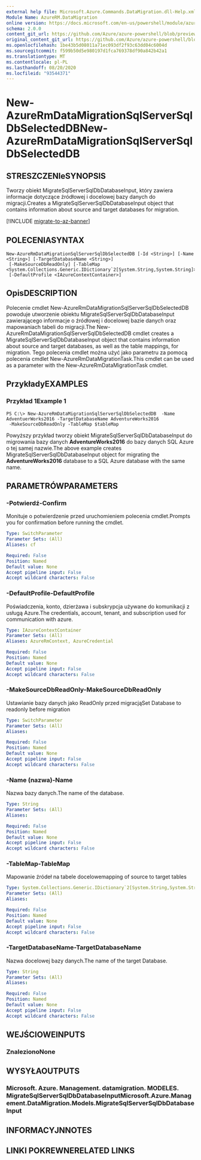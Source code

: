 ```yaml
---
external help file: Microsoft.Azure.Commands.DataMigration.dll-Help.xml
Module Name: AzureRM.DataMigration
online version: https://docs.microsoft.com/en-us/powershell/module/azurerm.datamigration/new-azurermdatamigrationsqlserversqldbselecteddb
schema: 2.0.0
content_git_url: https://github.com/Azure/azure-powershell/blob/preview/src/ResourceManager/DataMigration/Commands.DataMigration/help/New-AzureRmDataMigrationSqlServerSqlDbSelectedDB.md
original_content_git_url: https://github.com/Azure/azure-powershell/blob/preview/src/ResourceManager/DataMigration/Commands.DataMigration/help/New-AzureRmDataMigrationSqlServerSqlDbSelectedDB.md
ms.openlocfilehash: 1be43b5d08011a71ec093df2f93c63dd04c6004d
ms.sourcegitcommit: f599b50d5e980197d1fca769378df90a842b42a1
ms.translationtype: MT
ms.contentlocale: pl-PL
ms.lasthandoff: 08/20/2020
ms.locfileid: "93544371"
---
```

# <span data-ttu-id="2c672-101">New-AzureRmDataMigrationSqlServerSqlDbSelectedDB</span><span class="sxs-lookup"><span data-stu-id="2c672-101">New-AzureRmDataMigrationSqlServerSqlDbSelectedDB</span></span>

## <span data-ttu-id="2c672-102">STRESZCZENIe</span><span class="sxs-lookup"><span data-stu-id="2c672-102">SYNOPSIS</span></span>
<span data-ttu-id="2c672-103">Tworzy obiekt MigrateSqlServerSqlDbDatabaseInput, który zawiera informacje dotyczące źródłowej i docelowej bazy danych do migracji.</span><span class="sxs-lookup"><span data-stu-id="2c672-103">Creates a MigrateSqlServerSqlDbDatabaseInput object that contains information about source and target databases for migration.</span></span>

[!INCLUDE [migrate-to-az-banner](../../includes/migrate-to-az-banner.md)]

## <span data-ttu-id="2c672-104">POLECENIA</span><span class="sxs-lookup"><span data-stu-id="2c672-104">SYNTAX</span></span>

```
New-AzureRmDataMigrationSqlServerSqlDbSelectedDB [-Id <String>] [-Name <String>] [-TargetDatabaseName <String>]
 [-MakeSourceDbReadOnly] [-TableMap <System.Collections.Generic.IDictionary`2[System.String,System.String]>]
 [-DefaultProfile <IAzureContextContainer>]
```

## <span data-ttu-id="2c672-105">Opis</span><span class="sxs-lookup"><span data-stu-id="2c672-105">DESCRIPTION</span></span>
<span data-ttu-id="2c672-106">Polecenie cmdlet New-AzureRmDataMigrationSqlServerSqlDbSelectedDB powoduje utworzenie obiektu MigrateSqlServerSqlDbDatabaseInput zawierającego informacje o źródłowej i docelowej bazie danych oraz mapowaniach tabeli do migracji.</span><span class="sxs-lookup"><span data-stu-id="2c672-106">The New-AzureRmDataMigrationSqlServerSqlDbSelectedDB cmdlet creates a MigrateSqlServerSqlDbDatabaseInput object that contains information about source and target databases, as well as the table mappings, for migration.</span></span> <span data-ttu-id="2c672-107">Tego polecenia cmdlet można użyć jako parametru za pomocą polecenia cmdlet New-AzureRmDataMigrationTask.</span><span class="sxs-lookup"><span data-stu-id="2c672-107">This cmdlet can be used as a parameter with the New-AzureRmDataMigrationTask cmdlet.</span></span>

## <span data-ttu-id="2c672-108">Przykłady</span><span class="sxs-lookup"><span data-stu-id="2c672-108">EXAMPLES</span></span>

### <span data-ttu-id="2c672-109">Przykład 1</span><span class="sxs-lookup"><span data-stu-id="2c672-109">Example 1</span></span>
```
PS C:\> New-AzureRmDataMigrationSqlServerSqlDbSelectedDB  -Name AdventuerWorks2016 -TargetDatabaseName AdventureWorks2016
 -MakeSourceDbReadOnly -TableMap $tableMap
```

<span data-ttu-id="2c672-110">Powyższy przykład tworzy obiekt MigrateSqlServerSqlDbDatabaseInput do migrowania bazy danych **AdventureWorks2016** do bazy danych SQL Azure o tej samej nazwie.</span><span class="sxs-lookup"><span data-stu-id="2c672-110">The above example creates MigrateSqlServerSqlDbDatabaseInput object for migrating the **AdventureWorks2016** database to a SQL Azure database with the same name.</span></span>

## <span data-ttu-id="2c672-111">PARAMETRÓW</span><span class="sxs-lookup"><span data-stu-id="2c672-111">PARAMETERS</span></span>

### <span data-ttu-id="2c672-112">-Potwierdź</span><span class="sxs-lookup"><span data-stu-id="2c672-112">-Confirm</span></span>
<span data-ttu-id="2c672-113">Monituje o potwierdzenie przed uruchomieniem polecenia cmdlet.</span><span class="sxs-lookup"><span data-stu-id="2c672-113">Prompts you for confirmation before running the cmdlet.</span></span>

```yaml
Type: SwitchParameter
Parameter Sets: (All)
Aliases: cf

Required: False
Position: Named
Default value: None
Accept pipeline input: False
Accept wildcard characters: False
```

### <span data-ttu-id="2c672-114">-DefaultProfile</span><span class="sxs-lookup"><span data-stu-id="2c672-114">-DefaultProfile</span></span>
<span data-ttu-id="2c672-115">Poświadczenia, konto, dzierżawa i subskrypcja używane do komunikacji z usługą Azure.</span><span class="sxs-lookup"><span data-stu-id="2c672-115">The credentials, account, tenant, and subscription used for communication with azure.</span></span>

```yaml
Type: IAzureContextContainer
Parameter Sets: (All)
Aliases: AzureRmContext, AzureCredential

Required: False
Position: Named
Default value: None
Accept pipeline input: False
Accept wildcard characters: False
```

### <span data-ttu-id="2c672-116">-MakeSourceDbReadOnly</span><span class="sxs-lookup"><span data-stu-id="2c672-116">-MakeSourceDbReadOnly</span></span>
<span data-ttu-id="2c672-117">Ustawianie bazy danych jako ReadOnly przed migracją</span><span class="sxs-lookup"><span data-stu-id="2c672-117">Set Database to readonly before migration</span></span>

```yaml
Type: SwitchParameter
Parameter Sets: (All)
Aliases: 

Required: False
Position: Named
Default value: None
Accept pipeline input: False
Accept wildcard characters: False
```

### <span data-ttu-id="2c672-118">-Name (nazwa)</span><span class="sxs-lookup"><span data-stu-id="2c672-118">-Name</span></span>
<span data-ttu-id="2c672-119">Nazwa bazy danych.</span><span class="sxs-lookup"><span data-stu-id="2c672-119">The name of the database.</span></span>

```yaml
Type: String
Parameter Sets: (All)
Aliases: 

Required: False
Position: Named
Default value: None
Accept pipeline input: False
Accept wildcard characters: False
```

### <span data-ttu-id="2c672-120">-TableMap</span><span class="sxs-lookup"><span data-stu-id="2c672-120">-TableMap</span></span>
<span data-ttu-id="2c672-121">Mapowanie źródeł na tabele docelowe</span><span class="sxs-lookup"><span data-stu-id="2c672-121">mapping of source to target tables</span></span>

```yaml
Type: System.Collections.Generic.IDictionary`2[System.String,System.String]
Parameter Sets: (All)
Aliases: 

Required: False
Position: Named
Default value: None
Accept pipeline input: False
Accept wildcard characters: False
```

### <span data-ttu-id="2c672-122">-TargetDatabaseName</span><span class="sxs-lookup"><span data-stu-id="2c672-122">-TargetDatabaseName</span></span>
<span data-ttu-id="2c672-123">Nazwa docelowej bazy danych.</span><span class="sxs-lookup"><span data-stu-id="2c672-123">The name of the target Database.</span></span>

```yaml
Type: String
Parameter Sets: (All)
Aliases: 

Required: False
Position: Named
Default value: None
Accept pipeline input: False
Accept wildcard characters: False
```

## <span data-ttu-id="2c672-124">WEJŚCIOWE</span><span class="sxs-lookup"><span data-stu-id="2c672-124">INPUTS</span></span>

### <span data-ttu-id="2c672-125">Znaleziono</span><span class="sxs-lookup"><span data-stu-id="2c672-125">None</span></span>


## <span data-ttu-id="2c672-126">WYSYŁA</span><span class="sxs-lookup"><span data-stu-id="2c672-126">OUTPUTS</span></span>

### <span data-ttu-id="2c672-127">Microsoft. Azure. Management. datamigration. MODELES. MigrateSqlServerSqlDbDatabaseInput</span><span class="sxs-lookup"><span data-stu-id="2c672-127">Microsoft.Azure.Management.DataMigration.Models.MigrateSqlServerSqlDbDatabaseInput</span></span>


## <span data-ttu-id="2c672-128">INFORMACYJN</span><span class="sxs-lookup"><span data-stu-id="2c672-128">NOTES</span></span>

## <span data-ttu-id="2c672-129">LINKI POKREWNE</span><span class="sxs-lookup"><span data-stu-id="2c672-129">RELATED LINKS</span></span>


